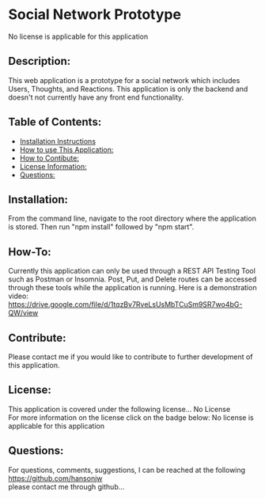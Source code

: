 # Social Network Prototype  
  No license is applicable for this application

  ## Description:  
  This web application is a prototype for a social network which includes Users, Thoughts, and Reactions.  This application is only the backend and doesn't not currently have any front end functionality.

  ## Table of Contents:
  * [Installation Instructions](#Installation:)
  * [How to use This Application:](#How-To:)
  * [How to Contibute:](#Contibute:)
  * [License Information:](#License:)
  * [Questions:](#Questions:)
  
  <a name="Installation:"></a>
  ## Installation:  
  From the command line, navigate to the root directory where the application is stored.  Then run "npm install" followed by "npm start".
  
  <a name="How-To:"></a>
  ## How-To:  
  Currently this application can only be used through a REST API Testing Tool such as Postman or Insomnia.  Post, Put, and Delete routes can be accessed through these tools while the application is running.  Here is a demonstration video:
  https://drive.google.com/file/d/1tqzBv7RveLsUsMbTCuSm9SR7wo4bG-QW/view

  <a name="Contribute:"></a>
  ## Contribute:  
  Please contact me if you would like to contribute to further development of this application.

  <a name="License:"></a>
  ## License:  
  This application is covered under the following license...
  No License  
  For more information on the license click on the badge below:
  No license is applicable for this application
  
  <a name="Questions:"></a>
  ## Questions:  
  For questions, comments, suggestions, I can be reached at the following  
  https://github.com/hansonjw  
  please contact me through github...
